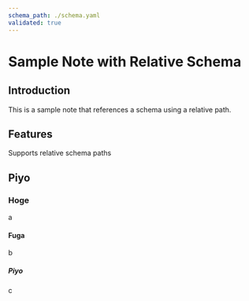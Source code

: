 ```yaml
---
schema_path: ./schema.yaml
validated: true
---
```


# Sample Note with Relative Schema

## Introduction

This is a sample note that references a schema using a relative path.

## Features

Supports relative schema paths

## Piyo

### Hoge

a

#### Fuga

b

##### Piyo

c
